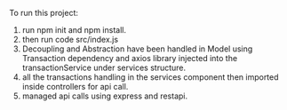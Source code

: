 To run this project:

1. run npm init and npm install.
2. then run code src/index.js
3. Decoupling and Abstraction have been handled in Model using Transaction dependency and axios library injected into the transactionService under services structure.
4. all the transactions handling in the services component then imported inside controllers for api call.
5. managed api calls using express and restapi.
